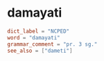 # damayati

``` toml
dict_label = "NCPED"
word = "damayati"
grammar_comment = "pr. 3 sg."
see_also = ["dameti"]
```

